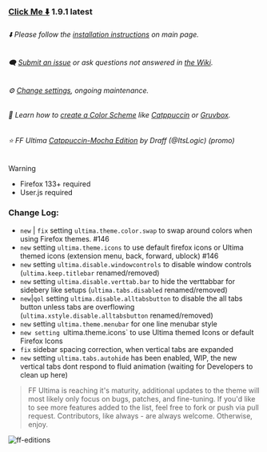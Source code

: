 ### [Click Me ⬇️](https://github.com/soulhotel/FF-ULTIMA/releases/download/1.9.1/ffultima1.9.1.zip) 1.9.1 latest

###### ⬇️ Please follow the [installation instructions](https://github.com/soulhotel/FF-ULTIMA#installation) on main page.

###### 🗨️ [Submit an issue](https://github.com/soulhotel/FF-ULTIMA/issues/new/choose) or ask questions not answered in [the Wiki](https://github.com/soulhotel/FF-ULTIMA/wiki).

###### ⚙️ [Change settings](https://github.com/soulhotel/FF-ULTIMA/wiki/Settings), ongoing maintenance.

###### 🎨 Learn how to [create a Color Scheme](https://github.com/soulhotel/FF-ULTIMA/wiki/Create-a-Color-Scheme) like [Catppuccin](https://github.com/soulhotel/FF-ULTIMA/blob/next-release/theme/color-schemes/catppuccin/readme.md) or [Gruvbox](https://github.com/soulhotel/FF-ULTIMA/blob/next-release/theme/color-schemes/gruvbox-light/readme.md).

###### ⭐ FF Ultima [Catppuccin-Mocha Edition](https://github.com/soulhotel/FF-ULTIMA/tree/main/theme/color-schemes/catppuccin-mocha/readme.md) by Draff (@ItsLogic) (promo)

>[!WARNING]
> - Firefox 133+ required
> - User.js required

### Change Log:
- `new` | `fix` setting `ultima.theme.color.swap` to swap around colors when using Firefox themes. #146 
- `new` setting `ultima.theme.icons` to use default firefox icons or Ultima themed icons (extension menu, back, forward, ublock) #146 
- `new` setting `ultima.disable.windowcontrols` to disable window controls (`ultima.keep.titlebar` renamed/removed)
- `new` setting `ultima.disable.verttab.bar` to hide the verttabbar for sidebery like setups (`ultima.tabs.disabled` renamed/removed)
- `new`|`qol` setting `ultima.disable.alltabsbutton` to disable the all tabs button unless tabs are overflowing (`ultima.xstyle.disable.alltabsbutton` renamed/removed)
- `new` setting `ultima.theme.menubar` for one line menubar style
- `new setting `ultima.theme.icons` to use Ultima themed Icons or default Firefox Icons
- `fix` sidebar spacing correction, when vertical tabs are expanded
- `new` setting `ultima.tabs.autohide` has been enabled, WIP, the new vertical tabs dont respond to fluid animation (waiting for Developers to clean up here)

> FF Ultima is reaching it's maturity, additional updates to the theme will most likely only focus on bugs, patches, and fine-tuning. If you'd like to see more features added to the list, feel free to fork or push via pull request. Contributors, like always - are always welcome. Otherwise, enjoy.

![ff-editions](https://github.com/user-attachments/assets/b7ca4a8c-1a8d-4f38-adae-be7a99b69e29)

<!--
> *Tabs on Top*

![Screenshot from 2024-07-20 02-21-11](https://github.com/user-attachments/assets/d312964e-f4bc-4377-993b-f81495aebe2a)

> *Tabs on the Right*

![Screenshot from 2024-07-28 20-42-09](https://github.com/user-attachments/assets/481937e4-7653-407c-bba8-69fb00b201f1)
-->

